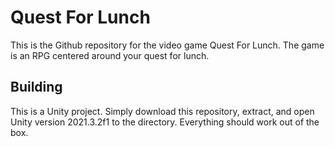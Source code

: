 # Quest For Lunch

This is the Github repository for the video game Quest For Lunch. The game is an RPG centered around your quest for lunch.

## Building

This is a Unity project. Simply download this repository, extract, and open Unity version 2021.3.2f1 to the directory. Everything should work out of the box.
